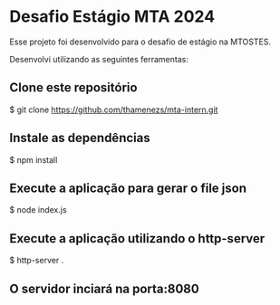 
# Desafio Estágio MTA 2024

Esse projeto foi desenvolvido para o desafio de estágio na MTOSTES.

Desenvolvi utilizando as seguintes ferramentas:

## Clone este repositório
$ git clone <https://github.com/thamenezs/mta-intern.git>

## Instale as dependências
$ npm install

## Execute a aplicação para gerar o file json
$ node index.js

## Execute a aplicação utilizando o http-server
$ http-server .

## O servidor inciará na porta:8080


